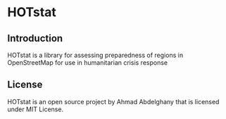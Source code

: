 HOTstat
=======

  Introduction
--------------

  HOTstat is a library for assessing preparedness of regions in OpenStreetMap for use in humanitarian crisis response
  
  License
  -------

  HOTstat is an open source project by Ahmad Abdelghany that is licensed under MIT License.
